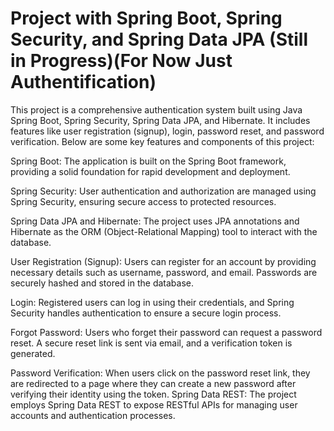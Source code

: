 # Project with Spring Boot, Spring Security, and Spring Data JPA (Still in Progress)(For Now Just Authentification)
This project is a comprehensive authentication system built using Java Spring Boot, Spring Security, Spring Data JPA, and Hibernate. It includes features like user registration (signup), login, password reset, and password verification. Below are some key features and components of this project:

Spring Boot: The application is built on the Spring Boot framework, providing a solid foundation for rapid development and deployment.

Spring Security: User authentication and authorization are managed using Spring Security, ensuring secure access to protected resources.

Spring Data JPA and Hibernate: The project uses JPA annotations and Hibernate as the ORM (Object-Relational Mapping) tool to interact with the database.

User Registration (Signup): Users can register for an account by providing necessary details such as username, password, and email. Passwords are securely hashed and stored in the database.

Login: Registered users can log in using their credentials, and Spring Security handles authentication to ensure a secure login process.

Forgot Password: Users who forget their password can request a password reset. A secure reset link is sent via email, and a verification token is generated.

Password Verification: When users click on the password reset link, they are redirected to a page where they can create a new password after verifying their identity using the token.
Spring Data REST: The project employs Spring Data REST to expose RESTful APIs for managing user accounts and authentication processes.
